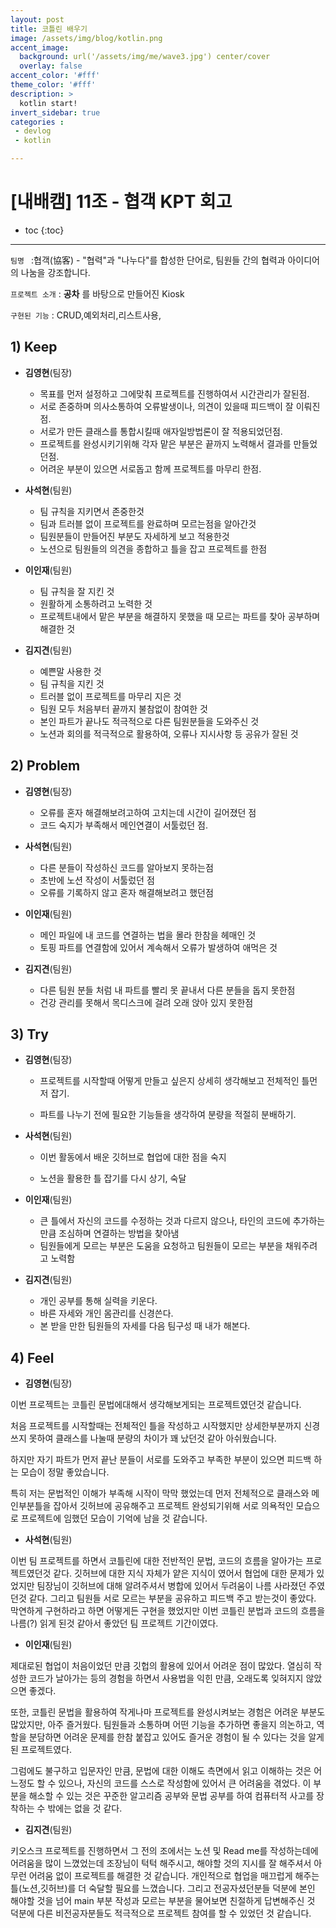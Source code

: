 ```yaml
---
layout: post
title: 코틀린 배우기
image: /assets/img/blog/kotlin.png
accent_image: 
  background: url('/assets/img/me/wave3.jpg') center/cover
  overlay: false
accent_color: '#fff'
theme_color: '#fff'
description: >
  kotlin start!
invert_sidebar: true
categories :
 - devlog	
 - kotlin

---
```


# [내배캠] 11조 - 협객 KPT 회고

* toc
{:toc}
---

`팀명 ` :협객(協客) - "협력"과 "나누다"를 합성한 단어로, 팀원들 간의 협력과 아이디어의 나눔을 강조합니다.

`프로젝트 소개` : **공차** 를 바탕으로 만들어진 Kiosk

`구현된 기능` : CRUD,예외처리,리스트사용,



## 1) Keep

- **김영현**(팀장)

  - 목표를 먼저 설정하고 그에맞춰 프로젝트를 진행하여서 시간관리가 잘된점.
  - 서로 존중하며 의사소통하여 오류발생이나, 의견이 있을때 피드백이 잘 이뤄진점.
  - 서로가 만든 클래스를 통합시킬때 애자일방법론이 잘 적용되었던점.
  - 프로젝트를 완성시키기위해 각자 맡은 부분은 끝까지 노력해서 결과를 만들었던점.
  - 어려운 부분이 있으면 서로돕고 함께 프로젝트를 마무리 한점.

  

- **사석현**(팀원)

  - 팀 규칙을 지키면서 존중한것
  - 팀과 트러블 없이 프로젝트를 완료하며 모르는점을 알아간것
  - 팀원분들이 만들어진 부분도 자세하게 보고 적용한것
  - 노션으로 팀원들의 의견을 종합하고 틀을 잡고 프로젝트를 한점

  

- **이인재**(팀원)

  - 팀 규칙을 잘 지킨 것
  - 원활하게 소통하려고 노력한 것
  - 프로젝트내에서 맡은 부분을 해결하지 못했을 때 모르는 파트를 찾아 공부하며 해결한 것

  

- **김지견**(팀원)

  - 예쁜말 사용한 것
  - 팀 규칙을 지킨 것
  - 트러블 없이 프로젝트를 마무리 지은 것
  - 팀원 모두 처음부터 끝까지 불참없이 참여한 것
  - 본인 파트가 끝나도 적극적으로 다른 팀원분들을 도와주신 것
  - 노션과 회의를 적극적으로 활용하여, 오류나 지시사항 등 공유가 잘된 것



## 2) Problem

- **김영현**(팀장)

  - 오류를 혼자 해결해보려고하여 고치는데 시간이 길어졌던 점
  - 코드 숙지가 부족해서 메인연결이 서툴렀던 점.

  

- **사석현**(팀원)

  - 다른 분들이 작성하신 코드를 알아보지 못하는점
  - 초반에 노션 작성이 서툴렀던 점
  - 오류를 기록하지 않고 혼자 해결해보려고 했던점

  

- **이인재**(팀원)

  - 메인 파일에 내 코드를 연결하는 법을 몰라 한참을 헤매인 것
  - 토핑 파트를 연결함에 있어서 계속해서 오류가 발생하여 애먹은 것

  

- **김지견**(팀원)

  - 다른 팀원 분들 처럼 내 파트를 빨리 못 끝내서 다른 분들을 돕지 못한점
  - 건강 관리를 못해서 목디스크에 걸려 오래 앉아 있지 못한점



## **3) Try**

- **김영현**(팀장)

  - 프로젝트를 시작할때 어떻게 만들고 싶은지 상세히 생각해보고 전체적인 틀먼저 잡기.

  - 파트를 나누기 전에 필요한 기능들을 생각하여 분량을 적절히 분배하기.

    

- **사석현**(팀원)

  - 이번 활동에서 배운 깃허브로 협업에 대한 점을 숙지

  - 노션을 활용한 틀 잡기를 다시 상기, 숙달

    

- **이인재**(팀원)

  - 큰 틀에서 자신의 코드를 수정하는 것과 다르지 않으나, 타인의 코드에 추가하는 만큼 조심하며 연결하는 방법을 찾아냄
  - 팀원들에게 모르는 부분은 도움을 요청하고 팀원들이 모르는 부분을 채워주려고 노력함

  

- **김지견**(팀원)

  - 개인 공부를 통해 실력을 키운다.
  - 바른 자세와 개인 몸관리를 신경쓴다.
  - 본 받을 만한 팀원들의 자세를 다음 팀구성 때 내가 해본다.



## **4) Feel**

- **김영현**(팀장)

이번 프로젝트는 코틀린 문법에대해서 생각해보게되는 프로젝트였던것 같습니다.

처음 프로젝트를 시작할때는 전체적인 틀을 작성하고 시작했지만 상세한부분까지 신경쓰지 못하여 클래스를 나눌때 분량의 차이가 꽤 났던것 같아 아쉬웠습니다.

하지만 자기 파트가  먼저 끝난 분들이 서로를 도와주고 부족한 부분이 있으면 피드백 하는 모습이 정말 좋았습니다.

특히 저는 문법적인 이해가 부족해 시작이 막막 했었는데 먼저 전체적으로 클래스와 메인부분틀을 잡아서 깃허브에 공유해주고 프로젝트 완성되기위해 서로 의욕적인 모습으로 프로젝트에 임했던 모습이 기억에 남을 것 같습니다.

  

- **사석현**(팀원)

이번 팀 프로젝트를 하면서 코틀린에 대한 전반적인 문법, 코드의 흐름을 알아가는 프로젝트였던것 같다.
깃허브에 대한 지식 자체가 얕은 지식이 였어서 협업에 대한 문제가 있었지만 팀장님이 깃허브에 대해 알려주셔서 병합에 있어서 두려움이 나름 사라졌던 주였던것 같다. 그리고 팀원들 서로 모르는 부분을 공유하고 피드백 주고 받는것이 좋았다. 막연하게 구현하라고 하면 어떻게든 구현을 했었지만 이번 코틀린 분법과 코드의 흐름을 나름(?) 읽게 된것 같아서 좋았던 팀 프로젝트 기간이였다.

  

- **이인재**(팀원)

제대로된 협업이 처음이었던 만큼 깃헙의 활용에 있어서 어려운 점이 많았다. 열심히 작성한 코드가 날아가는 등의 경험을 하면서 사용법을 익힌 만큼, 오래도록 잊혀지지 않았으면 좋겠다.

또한, 코틀린 문법을 활용하여 작게나마 프로젝트를 완성시켜보는 경험은 어려운 부분도 많았지만, 아주 즐거웠다. 팀원들과 소통하며 어떤 기능을 추가하면 좋을지 의논하고, 역할을 분담하면 어려운 문제를 한참 붙잡고 있어도 즐거운 경험이 될 수 있다는 것을 알게 된 프로젝트였다.

그럼에도 불구하고 입문자인 만큼, 문법에 대한 이해도 측면에서 읽고 이해하는 것은 어느정도 할 수 있으나, 자신의 코드를 스스로 작성함에 있어서 큰 어려움을 겪었다. 이 부분을 해소할 수 있는 것은 꾸준한 알고리즘 공부와 문법 공부를 하여 컴퓨터적 사고를 장착하는 수 밖에는 없을 것 같다.

    

- **김지견**(팀원)

키오스크 프로젝트를 진행하면서 그 전의 조에서는 노션 및 Read me를 작성하는데에 어려움을 많이 느꼈었는데 조장님이 턱턱 해주시고, 해야할 것의 지시를 잘 해주셔서 아무런 어려움 없이 프로젝트를 해결한 것 같습니다. 개인적으로 협업을 매끄럽게 해주는 틀(노션,깃허브)를 더 숙달할 필요를 느꼈습니다.  그리고 전공자셨던분들 덕분에 본인 해야할 것을 넘어 main 부분 작성과 모르는 부분을 물어보면 친절하게 답변해주신 것 덕분에 다른 비전공자분들도 적극적으로 프로젝트 참여를 할 수 있었던 것 같습니다.
